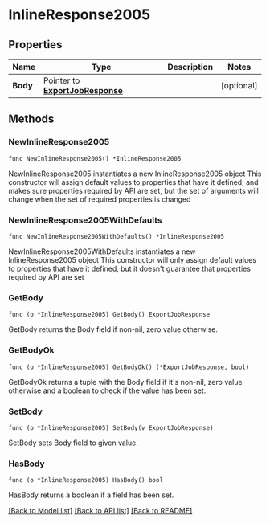 # InlineResponse2005

## Properties

Name | Type | Description | Notes
------------ | ------------- | ------------- | -------------
**Body** | Pointer to [**ExportJobResponse**](ExportJobResponse.md) |  | [optional] 

## Methods

### NewInlineResponse2005

`func NewInlineResponse2005() *InlineResponse2005`

NewInlineResponse2005 instantiates a new InlineResponse2005 object
This constructor will assign default values to properties that have it defined,
and makes sure properties required by API are set, but the set of arguments
will change when the set of required properties is changed

### NewInlineResponse2005WithDefaults

`func NewInlineResponse2005WithDefaults() *InlineResponse2005`

NewInlineResponse2005WithDefaults instantiates a new InlineResponse2005 object
This constructor will only assign default values to properties that have it defined,
but it doesn't guarantee that properties required by API are set

### GetBody

`func (o *InlineResponse2005) GetBody() ExportJobResponse`

GetBody returns the Body field if non-nil, zero value otherwise.

### GetBodyOk

`func (o *InlineResponse2005) GetBodyOk() (*ExportJobResponse, bool)`

GetBodyOk returns a tuple with the Body field if it's non-nil, zero value otherwise
and a boolean to check if the value has been set.

### SetBody

`func (o *InlineResponse2005) SetBody(v ExportJobResponse)`

SetBody sets Body field to given value.

### HasBody

`func (o *InlineResponse2005) HasBody() bool`

HasBody returns a boolean if a field has been set.


[[Back to Model list]](../README.md#documentation-for-models) [[Back to API list]](../README.md#documentation-for-api-endpoints) [[Back to README]](../README.md)


